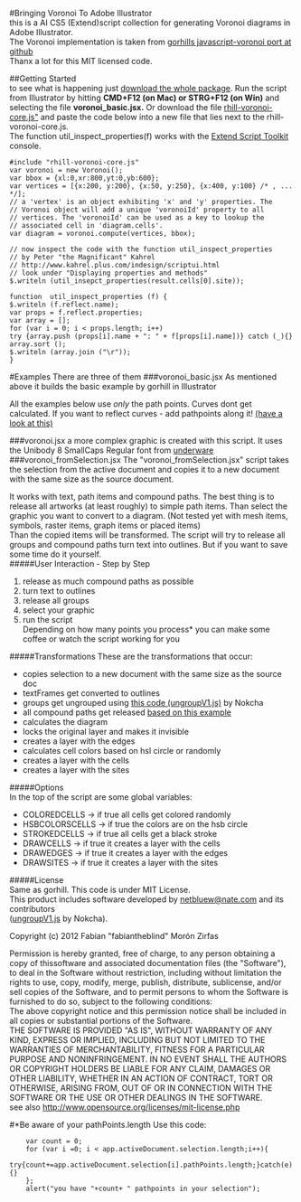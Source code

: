 #Bringing Voronoi To Adobe Illustrator  
this is a AI CS5 (Extend)script collection for generating Voronoi diagrams in Adobe Illustrator.  
The Voronoi implementation is taken from [gorhills javascript-voronoi port at github](https://github.com/gorhill/Javascript-Voronoi)   
Thanx a lot for this MIT licensed code.  
  
##Getting Started    
to see what is happening just [download the whole package](https://github.com/fabiantheblind/Illustrator-Javascript-Voronoi/zipball/master). Run the script from Illustrator by hitting **CMD+F12 (on Mac) or STRG+F12 (on Win)** and selecting the file **voronoi_basic.jsx.** Or download the file [rhill-voronoi-core.js"](https://raw.github.com/gorhill/Javascript-Voronoi/master/rhill-voronoi-core.js) and paste the code below into a new file that lies next to the rhill-voronoi-core.js.  
The function util_inspect_properties(f) works with the [Extend Script Toolkit](http://www.adobe.com/devnet/scripting.html) console.

	#include "rhill-voronoi-core.js"
	var voronoi = new Voronoi();  
	var bbox = {xl:0,xr:800,yt:0,yb:600};  
	var vertices = [{x:200, y:200}, {x:50, y:250}, {x:400, y:100} /* , ... */];  
	// a 'vertex' is an object exhibiting 'x' and 'y' properties. The  
	// Voronoi object will add a unique 'voronoiId' property to all  
	// vertices. The 'voronoiId' can be used as a key to lookup the  
	// associated cell in 'diagram.cells'.  
	var diagram = voronoi.compute(vertices, bbox);
	    
	// now inspect the code with the function util_inspect_properties
	// by Peter "the Magnificant" Kahrel  
	// http://www.kahrel.plus.com/indesign/scriptui.html   
	// look under "Displaying properties and methods"  
	$.writeln (util_insepct_properties(result.cells[0].site));
	  
	function  util_inspect_properties (f) {  
	$.writeln (f.reflect.name);
	var props = f.reflect.properties;
	var array = [];
	for (var i = 0; i < props.length; i++)
	try {array.push (props[i].name + ": " + f[props[i].name])} catch (_){}
	array.sort ();  
	$.writeln (array.join ("\r"));
	}
  
#Examples
There are three of them
###voronoi_basic.jsx
As mentioned above it builds the basic example by gorhill in Illustrator    
  
  
    
All the examples below use *only* the path points. Curves dont get calculated. If you want to reflect curves - add pathpoints along it! [(have a look at this)](http://preview.tinyurl.com/78yg4ht)
	
###voronoi.jsx
a more complex graphic is created with this script. It uses the Unibody 8 SmallCaps Regular font from [underware](http://www.underware.nl/)   
###voronoi_fromSelection.jsx
The "voronoi_fromSelection.jsx" script takes the selection from the active document and copies it to a new document with the same size as the source document.  
  
It works with text, path items and compound paths.
The best thing is to release all artworks (at least roughly) to simple path items. Than select the graphic you want to convert to a diagram. 
(Not tested yet with mesh items, symbols, raster items, graph items or placed items)  
Than the copied items will be transformed. The script will try to release all groups and compound paths turn text into outlines. But if you want to save some time do it yourself.    
#####User Interaction - Step by Step   
1. release as much compound paths as possible  
2. turn text to outlines    
3. release all groups   
4. select your graphic  
5. run the script  
Depending on how many points you process* you can make some coffee or watch the script working for you    
  
#####Transformations
These are the transformations that occur:
      
- copies selection to a new document with the same size as the source doc
- textFrames get converted to outlines  
- groups get ungrouped using [this code (ungroupV1.js)](http://forums.adobe.com/thread/456042) by Nokcha  
- all compound paths get released [based on this example](http://forums.adobe.com/message/2140054)   
- calculates the diagram  
- locks the original layer and makes it invisible  
- creates a layer with the edges  
- calculates cell colors based on hsl circle or randomly   
- creates a layer with the cells
- creates a layer with the sites  
  
#####Options  
In the top of the script are some global variables:  
    
- COLOREDCELLS -> if true all cells get colored randomly  
- HSBCOLORSCELLS -> if true the colors are on the hsb circle  
- STROKEDCELLS -> if true all cells get a black stroke  
- DRAWCELLS -> if true it creates a layer with the cells  
- DRAWEDGES -> if true it creates a layer with the edges   
- DRAWSITES -> if true it creates a layer with the sites  
  
#####License  
Same as gorhill. This code is under MIT License.  
This product includes software developed by netbluew@nate.com and its contributors  
([ungroupV1.js](http://forums.adobe.com/thread/456042) by Nokcha).  
  
Copyright (c)  2012 Fabian "fabiantheblind" Morón Zirfas  
    
Permission is hereby granted, free of charge, to any person obtaining a copy of thissoftware and associated documentation files (the "Software"), to deal in the Software without restriction, including without limitation the rights to use, copy, modify, merge, publish, distribute, sublicense, and/or sell copies of the Software, and to permit persons to whom the Software is furnished to do so, subject to the following conditions:  
The above copyright notice and this permission notice shall be included in all copies or substantial portions of the Software.  
THE SOFTWARE IS PROVIDED "AS IS", WITHOUT WARRANTY OF ANY KIND, EXPRESS OR IMPLIED, INCLUDING BUT NOT LIMITED TO THE WARRANTIES OF MERCHANTABILITY, FITNESS FOR A PARTICULAR PURPOSE AND NONINFRINGEMENT. IN NO EVENT SHALL THE AUTHORS OR COPYRIGHT HOLDERS BE LIABLE FOR ANY CLAIM, DAMAGES OR OTHER LIABILITY, WHETHER IN AN ACTION OF CONTRACT, TORT OR OTHERWISE, ARISING FROM, OUT OF OR IN CONNECTION WITH THE SOFTWARE OR THE USE OR OTHER DEALINGS IN THE SOFTWARE.  
see also http://www.opensource.org/licenses/mit-license.php

#*Be aware of your pathPoints.length
Use this code:  

	    var count = 0;      	for (var i =0; i < app.activeDocument.selection.length;i++){      	try{count+=app.activeDocument.selection[i].pathPoints.length;}catch(e){}    	};	    alert("you have "+count+ " pathpoints in your selection");  
  